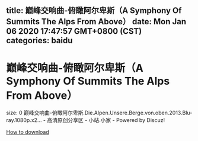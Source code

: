 
title: 巅峰交响曲-俯瞰阿尔卑斯（A Symphony Of Summits The Alps From Above）
date: Mon Jan 06 2020 17:47:57 GMT+0800 (CST)    
categories: baidu
---

# 巅峰交响曲-俯瞰阿尔卑斯（A Symphony Of Summits The Alps From Above）
size: 0
 巅峰交响曲-俯瞰阿尔卑斯.Die.Alpen.Unsere.Berge.von.oben.2013.Blu-ray.1080p.x2... - 高清原创分享区 - 小站.小家 - Powered by Discuz!
 

[How to download](https://bpcam.bemobtrk.com/go/2ceec3aa-1ca2-46d6-b9ff-aaa5c184517c?jno=1698)